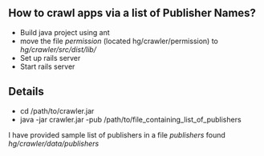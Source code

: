 ## How to crawl apps via a list of Publisher Names? ##

  * Build java project using ant
  * move the file _permission_ (located hg/crawler/permission) to _hg/crawler/src/dist/lib/_
  * Set up rails server
  * Start rails server

## Details ##
  * cd /path/to/crawler.jar
  * java -jar crawler.jar -pub /path/to/file\_containing\_list\_of\_publishers

I have provided sample list of publishers in a file _publishers_ found _hg/crawler/data/publishers_